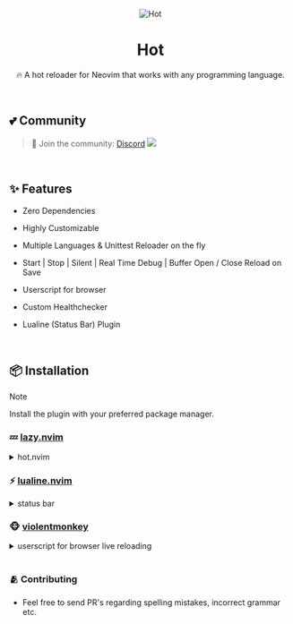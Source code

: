 <div align="center">

<p align="center">
  
  <img alt="Hot" src="https://sachinsenal0x64.github.io/picx-images-hosting/Background.92pxhcjiab.webp">
  
  <h1 align="center">Hot</h1>
  🔥 A hot reloader for Neovim that works with any programming language.
</p>

</div>

<br>

## 💕 Community

> 🍻 Join the community:  <a href="https://discord.gg/EbfftZ5Dd4">Discord</a>
> [![](https://cdn.statically.io/gh/sachinsenal0x64/picx-images-hosting@master/discord.72y8nlaw5mdc.webp)](https://discord.gg/EbfftZ5Dd4)

<br>

## ✨ Features

- Zero Dependencies
- Highly Customizable
- Multiple Languages & Unittest Reloader on the fly
- Start | Stop | Silent | Real Time Debug | Buffer Open / Close  Reload on Save
- Userscript for browser
- Custom Healthchecker
- Lualine (Status Bar) Plugin

  <br>
  
## 📦 Installation

> [!NOTE]
> Install the plugin with your preferred package manager.

### 💤 [lazy.nvim](https://github.com/folke/lazy.nvim)

<details>
<summary>hot.nvim</summary>
  
```lua
    -- Enable Current directory 
    vim.opt.autochdir == true,

    {
        'sachinsenal0x64/hot.nvim',
        config = function()
          local opts = require('hot.params').opts
  
          -- Update the Lualine Status
          Reloader = opts.tweaks.default
          Reloader = '💤'
  
          Pattern = opts.tweaks.patterns
          Pattern = { 'main.py', 'main.go' }
  
          opts.tweaks.start = '🚀'
          opts.tweaks.stop = '💤'
          opts.tweaks.test = '🧪'
          opts.tweaks.test_done = '🧪.✅'
          opts.tweaks.test_fail = '🧪.❌'
  
          -- If the 'main.*' file doesn't exist, it will fall back to 'index.*'
          opts.tweaks.custom_file = 'index'
  
          -- Add Languages
          opts.set.languages.python = {
            cmd = 'python3',
            desc = 'Run Python file asynchronously',
            kill_desc = 'Kill the running Python file',
            emoji = '🐍',
            test = 'python -m unittest -v',
            ext = { '.py' },
          }
  
          opts.set.languages.go = {
            cmd = 'go run',
            desc = 'Run Go file asynchronously',
            kill_desc = 'Kill the running Go file',
            emoji = '🐹',
            test = 'go test',
            ext = { '.go' },
          }
  
          -- Thot Health Check
          vim.api.nvim_set_keymap('n', 'ho', '<Cmd>lua require("thot").check()<CR>', { noremap = true, silent = true })
  
          -- Keybinds
  
          -- Start
          vim.api.nvim_set_keymap('n', '<F3>', '<Cmd>lua require("hot").restart()<CR>', { noremap = true, silent = true })
          -- Silent
          vim.api.nvim_set_keymap('n', '<F4>', '<Cmd>lua require("hot").silent()<CR>', { noremap = true, silent = true })
          -- Stop
          vim.api.nvim_set_keymap('n', '<F5>', '<Cmd>lua require("hot").stop()<CR>', { noremap = true, silent = true })
          -- Test
          vim.api.nvim_set_keymap('n', '<F6>', '<Cmd>lua require("hot").test_restart()<CR>', { noremap = true, silent = true })
          -- Close Buffer
          vim.api.nvim_set_keymap('n', '<F8>', '<Cmd>lua require("hot").close_output_buffer()<CR>', { noremap = true, silent = true })
          -- Open Buffer
          vim.api.nvim_set_keymap('n', '<F7>', '<Cmd>lua require("hot").open_output_buffer()<CR>', { noremap = true, silent = true })
  
          -- Auto Reload on Save
  
          local save_group = vim.api.nvim_create_augroup('save_mapping', { clear = true })
          vim.api.nvim_create_autocmd('BufWritePost', {
            desc = 'Reloader',
            group = save_group,
            pattern = Pattern,
            callback = function()
              require('hot').silent()
            end,
          })
        end,
      },


```
</details>

### ⚡ [lualine.nvim](https://github.com/nvim-lualine/lualine.nvim)

<details>
<summary>status bar</summary>

```lua
 
local hot = {
          'Reloader',
        },

sections = {

    lualine_b = {
            hot,
   }
},   

```
</details>

### 🐵 [violentmonkey](https://violentmonkey.github.io)


<details>
<summary>userscript for browser live reloading</summary>
  <br>
  
  - Get The Script : https://greasyfork.org/en/scripts/493413-hot
  
  - You can add as many URLs as you want. For example: `// @match *://*.localhost:8080/*`

  ```js

// ==UserScript==
// @name         Hot
// @namespace    https://github.com/sachinsenal0x64/hot.nvim
// @version      1.0
// @description  🔥 A hot reloader for Browser.
// @author       sachinsenal0x64
// @match        *://*.localhost:8086/*
// @match        *://*.atom.com/*
// @license      MIT
// @grant        none
// ==/UserScript==

(function() {
    'use strict';

    // Create a meta tag for auto-refresh
    var metaTag = document.createElement('meta');
    metaTag.setAttribute('http-equiv', 'refresh');
    metaTag.setAttribute('content', '5'); // Refresh every 5 seconds

    // Find the <head> element and append the meta tag to it
    var head = document.querySelector('head');
    head.appendChild(metaTag);
})();

```
#### 🏆 Now you're ready to go! Hooray!

</details>

<br>

### 🫂 Contributing
- Feel free to send PR's regarding spelling mistakes, incorrect grammar etc.
